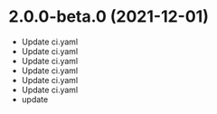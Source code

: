 # **2.0.0-beta.0** (2021-12-01)  
  
- Update ci.yaml  
- Update ci.yaml  
- Update ci.yaml  
- Update ci.yaml  
- Update ci.yaml  
- Update ci.yaml  
- update    
  
